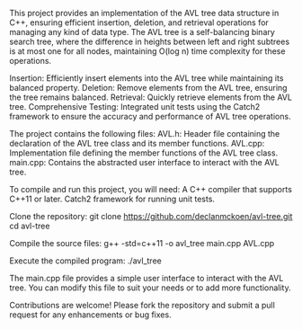 This project provides an implementation of the AVL tree data structure in C++, ensuring efficient insertion, deletion, and retrieval operations for managing any kind of data type. The AVL tree is a self-balancing binary search tree, where the difference in heights between left and right subtrees is at most one for all nodes, maintaining O(log n) time complexity for these operations.

Insertion: Efficiently insert elements into the AVL tree while maintaining its balanced property.
Deletion: Remove elements from the AVL tree, ensuring the tree remains balanced.
Retrieval: Quickly retrieve elements from the AVL tree.
Comprehensive Testing: Integrated unit tests using the Catch2 framework to ensure the accuracy and performance of AVL tree operations.


The project contains the following files:
AVL.h: Header file containing the declaration of the AVL tree class and its member functions.
AVL.cpp: Implementation file defining the member functions of the AVL tree class.
main.cpp: Contains the abstracted user interface to interact with the AVL tree.


To compile and run this project, you will need:
A C++ compiler that supports C++11 or later.
Catch2 framework for running unit tests.


Clone the repository:
git clone https://github.com/declanmckoen/avl-tree.git
cd avl-tree


Compile the source files:
g++ -std=c++11 -o avl_tree main.cpp AVL.cpp


Execute the compiled program:
./avl_tree


The main.cpp file provides a simple user interface to interact with the AVL tree. You can modify this file to suit your needs or to add more functionality.


Contributions are welcome! Please fork the repository and submit a pull request for any enhancements or bug fixes.
